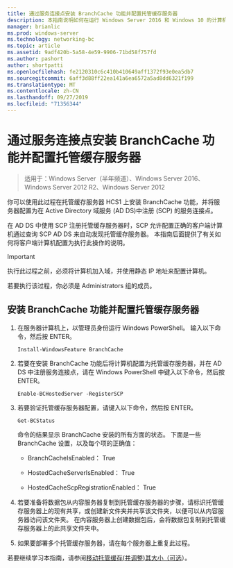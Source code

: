 ```yaml
---
title: 通过服务连接点安装 BranchCache 功能并配置托管缓存服务器
description: 本指南说明如何在运行 Windows Server 2016 和 Windows 10 的计算机上以托管缓存模式部署 BranchCache
manager: brianlic
ms.prod: windows-server
ms.technology: networking-bc
ms.topic: article
ms.assetid: 9adf420b-5a58-4e59-9906-71bd58f757fd
ms.author: pashort
author: shortpatti
ms.openlocfilehash: fe2120310c6c410b410649aff1372f93e0ea5db7
ms.sourcegitcommit: 6aff3d88ff22ea141a6ea6572a5ad8dd6321f199
ms.translationtype: MT
ms.contentlocale: zh-CN
ms.lasthandoff: 09/27/2019
ms.locfileid: "71356344"
---
```

# <a name="install-the-branchcache-feature-and-configure-the-hosted-cache-server-by-service-connection-point"></a>通过服务连接点安装 BranchCache 功能并配置托管缓存服务器

>适用于：Windows Server（半年频道）、Windows Server 2016、Windows Server 2012 R2、Windows Server 2012

你可以使用此过程在托管缓存服务器 HCS1 上安装 BranchCache 功能，并将服务器配置为在 Active Directory 域服务 \(AD DS\)中注册 \(SCP\) 的服务连接点。

在 AD DS 中使用 SCP 注册托管缓存服务器时，SCP 允许配置正确的客户端计算机通过查询 SCP AD DS 来自动发现托管缓存服务器。 本指南后面提供了有关如何将客户端计算机配置为执行此操作的说明。

>[!IMPORTANT]
>执行此过程之前，必须将计算机加入域，并使用静态 IP 地址来配置计算机。

若要执行该过程，你必须是 Administrators 组的成员。

## <a name="to-install-the-branchcache-feature-and-configure-the-hosted-cache-server"></a>安装 BranchCache 功能并配置托管缓存服务器  

1. 在服务器计算机上，以管理员身份运行 Windows PowerShell。 输入以下命令，然后按 ENTER。

    ``` 
    Install-WindowsFeature BranchCache
    ```

2.  若要在安装 BranchCache 功能后将计算机配置为托管缓存服务器，并在 AD DS 中注册服务连接点，请在 Windows PowerShell 中键入以下命令，然后按 ENTER。

    ```  
    Enable-BCHostedServer -RegisterSCP
    ```  

3. 若要验证托管缓存服务器配置，请键入以下命令，然后按 ENTER。

    ```  
    Get-BCStatus  
    ```  
  
    命令的结果显示 BranchCache 安装的所有方面的状态。 下面是一些 BranchCache 设置，以及每个项的正确值：  
  
    -   BranchCacheIsEnabled： True

    -   HostedCacheServerIsEnabled： True

    -   HostedCacheScpRegistrationEnabled： True

4. 若要准备将数据包从内容服务器复制到托管缓存服务器的步骤，请标识托管缓存服务器上的现有共享，或创建新文件夹并共享该文件夹，以便可以从内容服务器访问该文件夹。 在内容服务器上创建数据包后，会将数据包复制到托管缓存服务器上的此共享文件夹中。
  
5. 如果要部署多个托管缓存服务器，请在每个服务器上重复此过程。

若要继续学习本指南，请参阅[移动托管缓存&#40;并调整&#41;其大小（可选](6-Bc-Move-Resize-Cache.md)）。
